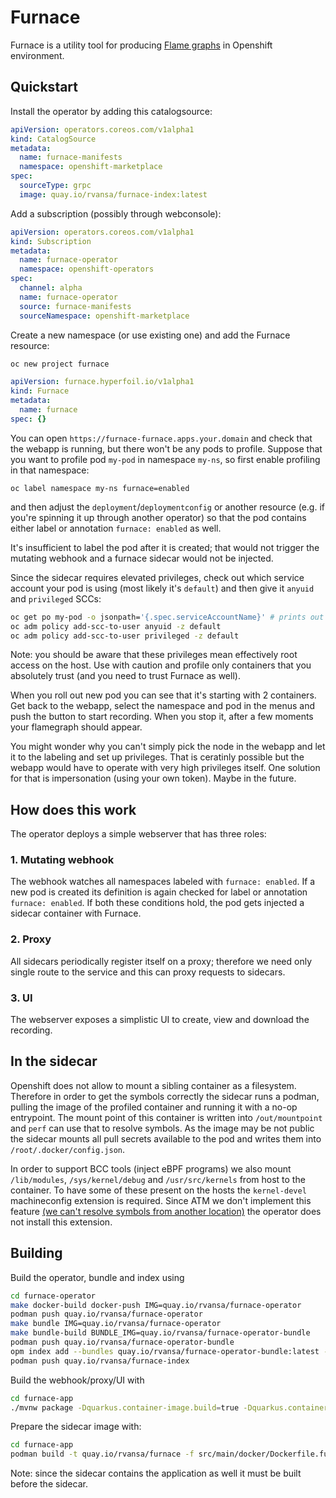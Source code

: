 # Furnace

Furnace is a utility tool for producing [Flame graphs](http://www.brendangregg.com/flamegraphs.html) in Openshift environment.

## Quickstart

Install the operator by adding this catalogsource:

```yaml
apiVersion: operators.coreos.com/v1alpha1
kind: CatalogSource
metadata:
  name: furnace-manifests
  namespace: openshift-marketplace
spec:
  sourceType: grpc
  image: quay.io/rvansa/furnace-index:latest
```

Add a subscription (possibly through webconsole):

```yaml
apiVersion: operators.coreos.com/v1alpha1
kind: Subscription
metadata:
  name: furnace-operator
  namespace: openshift-operators
spec:
  channel: alpha
  name: furnace-operator
  source: furnace-manifests
  sourceNamespace: openshift-marketplace
```

Create a new namespace (or use existing one) and add the Furnace resource:

```sh
oc new project furnace
```
```yaml
apiVersion: furnace.hyperfoil.io/v1alpha1
kind: Furnace
metadata:
  name: furnace
spec: {}
```

You can open `https://furnace-furnace.apps.your.domain` and check that the webapp is running, but there won't be any pods to profile. Suppose that you want to profile pod `my-pod` in namespace `my-ns`, so first enable profiling in that namespace:

```
oc label namespace my-ns furnace=enabled
```

and then adjust the `deployment`/`deploymentconfig` or another resource (e.g. if you're spinning it up through another operator) so that the pod contains either label or annotation `furnace: enabled` as well.

It's insufficient to label the pod after it is created; that would not trigger the mutating webhook and a furnace sidecar would not be injected.

Since the sidecar requires elevated privileges, check out which service account your pod is using (most likely it's `default`) and then give it `anyuid` and `privileged` SCCs:

```sh
oc get po my-pod -o jsonpath='{.spec.serviceAccountName}' # prints out default
oc adm policy add-scc-to-user anyuid -z default
oc adm policy add-scc-to-user privileged -z default
```

Note: you should be aware that these privileges mean effectively root access on the host. Use with caution and profile only containers that you absolutely trust (and you need to trust Furnace as well).

When you roll out new pod you can see that it's starting with 2 containers. Get back to the webapp, select the namespace and pod in the menus and push the button to start recording. When you stop it, after a few moments your flamegraph should appear.

You might wonder why you can't simply pick the node in the webapp and let it to the labeling and set up privileges. That is ceratinly possible but the webapp would have to operate with very high privileges itself. One solution for that is impersonation (using your own token). Maybe in the future.

## How does this work

The operator deploys a simple webserver that has three roles:

### 1. Mutating webhook

The webhook watches all namespaces labeled with `furnace: enabled`. If a new pod is created its definition is again checked for label or annotation `furnace: enabled`. If both these conditions hold, the pod gets injected a sidecar container with Furnace.

### 2. Proxy

All sidecars periodically register itself on a proxy; therefore we need only single route to the service and this can proxy requests to sidecars.

### 3. UI

The webserver exposes a simplistic UI to create, view and download the recording.

## In the sidecar

Openshift does not allow to mount a sibling container as a filesystem. Therefore in order to get the symbols correctly the sidecar runs a podman, pulling the image of the profiled container and running it with a no-op entrypoint. The mount point of this container is written into `/out/mountpoint` and `perf` can use that to resolve symbols. As the image may be not public the sidecar mounts all pull secrets available to the pod and writes them into `/root/.docker/config.json`.

In order to support BCC tools (inject eBPF programs) we also mount `/lib/modules`, `/sys/kernel/debug` and `/usr/src/kernels` from host to the container. To have some of these present on the hosts the `kernel-devel` machineconfig extension is required. Since ATM we don't implement this feature [(we can't resolve symbols from another location)](https://github.com/iovisor/bcc/issues/3197) the operator does not install this extension.

## Building

Build the operator, bundle and index using

```sh
cd furnace-operator
make docker-build docker-push IMG=quay.io/rvansa/furnace-operator
podman push quay.io/rvansa/furnace-operator
make bundle IMG=quay.io/rvansa/furnace-operator
make bundle-build BUNDLE_IMG=quay.io/rvansa/furnace-operator-bundle
podman push quay.io/rvansa/furnace-operator-bundle
opm index add --bundles quay.io/rvansa/furnace-operator-bundle:latest --tag quay.io/rvansa/furnace-index:latest
podman push quay.io/rvansa/furnace-index
```

Build the webhook/proxy/UI with

```sh
cd furnace-app
./mvnw package -Dquarkus.container-image.build=true -Dquarkus.container-image.push=true
```

Prepare the sidecar image with:
```sh
cd furnace-app
podman build -t quay.io/rvansa/furnace -f src/main/docker/Dockerfile.furnace . && podman push quay.io/rvansa/furnace
```

Note: since the sidecar contains the application as well it must be built before the sidecar.

